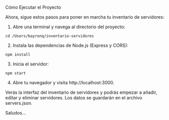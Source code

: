 Cómo Ejecutar el Proyecto


  Ahora, sigue estos pasos para poner en marcha tu inventario de servidores:

   1. Abre una terminal y navega al directorio del proyecto:


   ```cd /Users/bayronq/inventario-servidores```


   2. Instala las dependencias de Node.js (Express y CORS):


   ```npm install```


   3. Inicia el servidor:

   ```npm start```




   4. Abre tu navegador y visita http://localhost:3000.

  Verás la interfaz del inventario de servidores y podrás empezar a añadir, editar y eliminar servidores. Los datos se guardarán en el archivo servers.json.


Saludos...